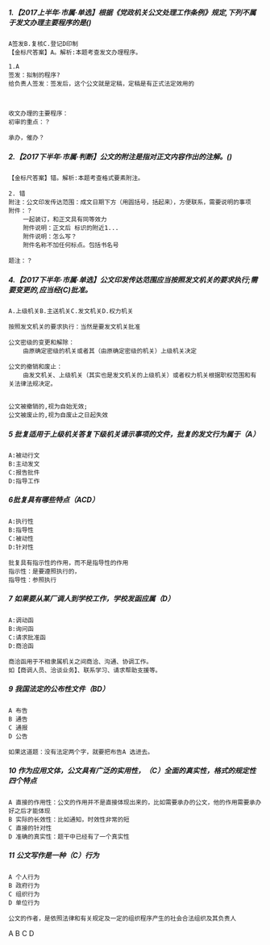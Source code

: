##### 1.【2017上半年·市属·单选】根据《党政机关公文处理工作条例》规定,下列不属于发文办理主要程序的是()
    A签发B.复核C.登记D印制
    【金标尺答案】A。解析:本题考查发文办理程序。

    1.A
    签发：拟制的程序?
    给负责人签发：签发后，这个公文就是定稿，定稿是有正式法定效用的
    
   
    
    收文办理的主要程序：
    初审的重点：？
    
    承办，催办？

##### 2.【2017下半年·市属·判断】公文的附注是指对正文内容作出的注解。()
    【金标尺答案】错。解析:本题考查格式要素附注。
    
    2. 错  
    附注：公文印发传达范围：成文日期下方（用圆括号，括起来），方便联系，需要说明的事项
    附件：？
        一起装订，和正文具有同等效力
        附件说明：正文后 标识的附近1...
        附件说明：怎么写？
        附件名称不加任何标点。包括书名号
    
    题注：？

##### 4.【2017下半年·市属·单选】公文印发传达范围应当按照发文机关的要求执行;需要变更的,应当经(C)批准。
    A.上级机关B.主送机关C.发文机关D.权力机关
    
    按照发文机关的要求执行：当然是要发文机关批准
    
    公文密级的变更和解除：
        由原确定密级的机关或者其（由原确定密级的机关）上级机关决定
        
    公文的撤销和废止：   
        由发文机关、上级机关（其实也是发文机关的上级机关）或者权力机关根据职权范围和有关法律法规决定。
            
        
    公文被撤销的,视为自始无效;
    公文被废止的,视为自废止之日起失效        
        

##### 5 批复适用于上级机关答复下级机关请示事项的文件，批复的发文行为属于（A）
    A:被动行文
    B:主动发文
    C:报告批件
    D:指导工作
    
    
##### 6批复具有哪些特点（ACD）
    A:执行性
    B:指导性
    C:被动性
    D:针对性
    
    批复具有指示性的作用，而不是指导性的作用
    指示性：是要遵照执行的，
    指导性：参照执行

##### 7 如果要从某厂调人到学校工作，学校发函应属（D）
    A:调动函
    B:询问函
    C:请求批准函
    D:商洽函
    
    商洽函用于不相隶属机关之间商洽、沟通、协调工作。
    如【商调人员、洽谈业务】、联系学习、请求帮助支援等。
    
##### 9 我国法定的公布性文件（BD）
    A 布告
    B 通告
    C 通报
    D 公告
    
    如果这道题：没有法定两个字，就要把布告A 选进去。

##### 10 作为应用文体，公文具有广泛的实用性，（C）全面的真实性，格式的规定性四个特点
    A 直接的作用性：公文的作用并不是直接体现出来的，比如需要承办的公文，他的作用需要承办好之后才能体现
    B 实际的长效性：比如通知，时效性非常的短
    C 直接的针对性
    D 准确的真实性：题干中已经有了一个真实性
    
##### 11 公文写作是一种（C）行为
    A 个人行为
    B 政府行为
    C 组织行为
    D 单位行为
    
    公文的作者，是依照法律和有关规定及一定的组织程序产生的社会合法组织及其负责人




A
B
C
D














